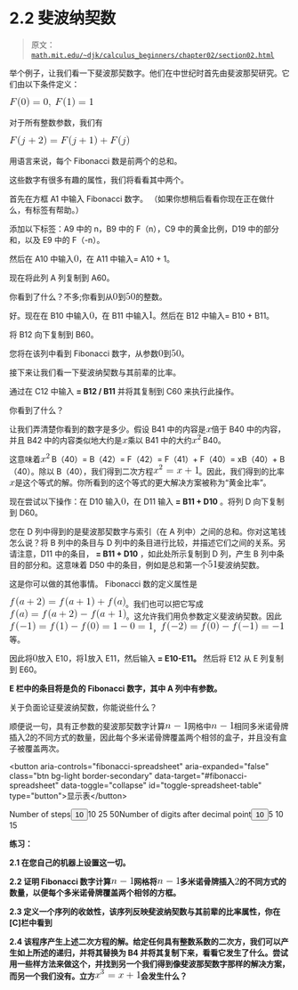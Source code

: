 # 2.2 斐波纳契数

> 原文： [`math.mit.edu/~djk/calculus_beginners/chapter02/section02.html`](http://math.mit.edu/~djk/calculus_beginners/chapter02/section02.html)

举个例子，让我们看一下斐波那契数字。他们在中世纪时首先由斐波那契研究。它们由以下条件定义：

**![](img/tex-b38225b99184159862ec0059605d1caa.gif)**

对于所有整数参数，我们有

**![](img/tex-530aefc60b7dd4ae9abf6a90db21d470.gif)**

用语言来说，每个 Fibonacci 数是前两个的总和。

这些数字有很多有趣的属性，我们将看看其中两个。

首先在方框 A1 中输入 Fibonacci 数字。 （如果你想稍后看看你现在正在做什么，有标签有帮助。）

添加以下标签：A9 中的 n，B9 中的 F（n），C9 中的黄金比例，D19 中的部分和，以及 E9 中的 F（-n）。

然后在 A10 中输入![](img/tex-cfcd208495d565ef66e7dff9f98764da.gif)，在 A11 中输入= A10 + 1。

现在将此列 A 列复制到 A60。

你看到了什么？不多;你看到从![](img/tex-cfcd208495d565ef66e7dff9f98764da.gif)到![](img/tex-c0c7c76d30bd3dcaefc96f40275bdc0a.gif)的整数。

好。现在在 B10 中输入![](img/tex-cfcd208495d565ef66e7dff9f98764da.gif)，在 B11 中输入![](img/tex-c4ca4238a0b923820dcc509a6f75849b.gif)。然后在 B12 中输入= B10 + B11。

将 B12 向下复制到 B60。

您将在该列中看到 Fibonacci 数字，从参数![](img/tex-cfcd208495d565ef66e7dff9f98764da.gif)到![](img/tex-c0c7c76d30bd3dcaefc96f40275bdc0a.gif)。

接下来让我们看一下斐波纳契数与其前辈的比率。

通过在 C12 中输入 **= B12 / B11** 并将其复制到 C60 来执行此操作。

你看到了什么？

让我们弄清楚你看到的数字是多少。假设 B41 中的内容是![](img/tex-9dd4e461268c8034f5c8564e155c67a6.gif)倍于 B40 中的内容，并且 B42 中的内容类似地大约是![](img/tex-9dd4e461268c8034f5c8564e155c67a6.gif)乘以 B41 中的大约![](img/tex-32f5240d0dbf2ccbe75ef7f8ef2015e0.gif) B40。

这意味着![](img/tex-32f5240d0dbf2ccbe75ef7f8ef2015e0.gif) B（40）= B（42）= F（42）= F（41）+ F（40）= xB（40）+ B（40）。除以 B（40），我们得到二次方程![](img/tex-c6d0748bfabd4501bbfebbec2062a3b2.gif)。因此，我们得到的比率![](img/tex-9dd4e461268c8034f5c8564e155c67a6.gif)是这个等式的解。你所看到的这个等式的更大解决方案被称为“黄金比率”。

现在尝试以下操作：在 D10 输入![](img/tex-cfcd208495d565ef66e7dff9f98764da.gif)，在 D11 输入 **= B11 + D10** 。将列 D 向下复制到 D60。

您在 D 列中得到的是斐波那契数字与索引（在 A 列中）之间的总和。你对这笔钱怎么说？将 B 列中的条目与 D 列中的条目进行比较，并描述它们之间的关系。另请注意，D11 中的条目， **= B11 + D10** ，如此处所示复制到 D 列，产生 B 列中条目的部分和。这意味着 D50 中的条目，例如是总和第一个![](img/tex-2838023a778dfaecdc212708f721b788.gif)斐波纳契数。

这是你可以做的其他事情。 Fibonacci 数的定义属性是

![](img/tex-ae33fb78746c2085ddab8c6993c1b7d2.gif)。我们也可以把它写成![](img/tex-e09e442f6116ac85977391cb35ab9abc.gif)。这允许我们用负参数定义斐波纳契数。因此![](img/tex-cb1f6db960d45fa2480098ceef753f6a.gif)，![](img/tex-09e7bb442301c03304c7c06eea0d5ff1.gif)等。

因此将![](img/tex-cfcd208495d565ef66e7dff9f98764da.gif)放入 E10，将![](img/tex-c4ca4238a0b923820dcc509a6f75849b.gif)放入 E11，然后输入 **= E10-E11。** 然后将 E12 从 E 列复制到 E60。

**E 栏中的条目将是负的 Fibonacci 数字，其中 A 列中有参数。**

关于负面论证斐波纳契数，你能说些什么？

顺便说一句，具有正参数的斐波那契数字计算![](img/tex-a438673491daae8148eae77373b6a467.gif)网格中![](img/tex-a438673491daae8148eae77373b6a467.gif)相同多米诺骨牌插入![](img/tex-c81e728d9d4c2f636f067f89cc14862c.gif)的不同方式的数量，因此每个多米诺骨牌覆盖两个相邻的盒子，并且没有盒子被覆盖两次。

&lt;button aria-controls="fibonacci-spreadsheet" aria-expanded="false" class="btn bg-light border-secondary" data-target="#fibonacci-spreadsheet" data-toggle="collapse" id="toggle-spreadsheet-table" type="button"&gt;显示表&lt;/button&gt;[](../download/fibonacci.xlsx)

Number of steps<button aria-expanded="false" aria-haspopup="true" class="btn btn-sm bg-light border-secondary dropdown-toggle" data-toggle="dropdown" id="nbr-steps-btn" type="button" value="10">10</button>10 25 50Number of digits after decimal point<button aria-expanded="false" aria-haspopup="true" class="btn btn-sm bg-light border-secondary dropdown-toggle" data-toggle="dropdown" id="nbr-digits-btn" type="button" value="10">10</button>5 10 15

**练习：**

**2.1 在您自己的机器上设置这一切。**

**2.2 证明 Fibonacci 数字计算![](img/tex-a438673491daae8148eae77373b6a467.gif)网格将![](img/tex-06b0387822782d6588fc828233ba5300.gif)多米诺骨牌插入![](img/tex-c81e728d9d4c2f636f067f89cc14862c.gif)的不同方式的数量，以便每个多米诺骨牌覆盖两个相邻的方框。** 

**2.3 定义一个序列的收敛性，该序列反映斐波纳契数与其前辈的比率属性，你在[C]栏中看到**

**2.4 该程序产生上述二次方程的解。给定任何具有整数系数的二次方，我们可以产生如上所述的递归，并将其替换为 B4 并将其复制下来，看看它发生了什么。尝试用一些样方法来做这个，并找到另一个我们得到像斐波那契数字那样的解决方案，而另一个我们没有。立方![](img/tex-36a4fbd5bff6189d10bdd1addf9e41b1.gif)会发生什么？**